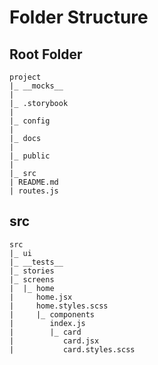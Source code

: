 # Folder Structure

## Root Folder

```
project
|_ __mocks__
|
|_ .storybook
|
|_ config
|
|_ docs
|
|_ public
|
|_ src
| README.md
| routes.js
```

## src

```
src
|_ ui
|_ __tests__
|_ stories
|_ screens
|  |_ home
|     home.jsx
|     home.styles.scss
|     |_ components
|        index.js
|        |_ card
|           card.jsx
|           card.styles.scss
```
